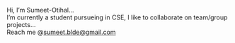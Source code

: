  Hi, I’m Sumeet-Otihal... <br> I’m currently a student pursueing in CSE, I like to collaborate on team/group projects...<br> Reach me @sumeet.blde@gmail.com
